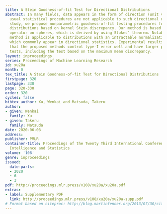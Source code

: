```yaml
---
title: A Stein Goodness-of-fit Test for Directional Distributions
abstract: In many fields, data appears in the form of direction (unit vector) and
  usual statistical procedures are not applicable to such directional data. In this
  study, we propose nonparametric goodness-of-fit testing procedures for general directional
  distributions based on kernel Stein discrepancy. Our method is based on Stein’s
  operator on spheres, which is derived by using Stokes’ theorem. Notably, the proposed
  method is applicable to distributions with an intractable normalization constant,
  which commonly appear in directional statistics. Experimental results demonstrate
  that the proposed methods control type-I error well and have larger power than existing
  tests, including the test based on the maximum mean discrepancy.
layout: inproceedings
series: Proceedings of Machine Learning Research
id: xu20a
month: 0
tex_title: A Stein Goodness-of-fit Test for Directional Distributions
firstpage: 320
lastpage: 330
page: 320-330
order: 320
cycles: false
bibtex_author: Xu, Wenkai and Matsuda, Takeru
author:
- given: Wenkai
  family: Xu
- given: Takeru
  family: Matsuda
date: 2020-06-03
address: 
publisher: PMLR
container-title: Proceedings of the Twenty Third International Conference on Artificial
  Intelligence and Statistics
volume: '108'
genre: inproceedings
issued:
  date-parts:
  - 2020
  - 6
  - 3
pdf: http://proceedings.mlr.press/v108/xu20a/xu20a.pdf
extras:
- label: Supplementary PDF
  link: http://proceedings.mlr.press/v108/xu20a/xu20a-supp.pdf
# Format based on citeproc: http://blog.martinfenner.org/2013/07/30/citeproc-yaml-for-bibliographies/
---
```

